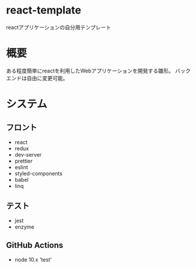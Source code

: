 # react-template
reactアプリケーションの自分用テンプレート

# 概要
ある程度簡単にreactを利用したWebアプリケーションを開発する雛形。
バックエンドは自由に変更可能。

# システム
## フロント
- react
- redux
- dev-server
- prettier
- eslint
- styled-components
- babel
- linq

## テスト
- jest
- enzyme

## GitHub Actions
- node 10.x 'test'